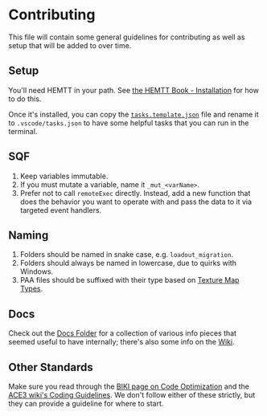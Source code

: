 # Contributing

This file will contain some general guidelines for contributing as well as setup that will be added to over time.

## Setup

You'll need HEMTT in your path. See [the HEMTT Book - Installation](https://brettmayson.github.io/HEMTT/installation.html) for how to do this.

Once it's installed, you can copy the [`tasks.template.json`](.vscode/tasks.template.json) file and rename it to `.vscode/tasks.json` to have some helpful tasks that you can run in the terminal. 

## SQF

1. Keep variables immutable. 
  1. If you must mutate a variable, name it `_mut_<varName>`.
2. Prefer not to call `remoteExec` directly. Instead, add a new function that does the behavior you want to operate with and pass the data to it via targeted event handlers.

## Naming

1. Folders should be named in snake case, e.g. `loadout_migration`.
2. Folders should always be named in lowercase, due to quirks with Windows.
3. PAA files should be suffixed with their type based on [Texture Map Types](https://community.bistudio.com/wiki/Texture_Map_Types).

## Docs

Check out the [Docs Folder](./docs/) for a collection of various info pieces that seemed useful to have internally; there's also some info on the [Wiki](https://github.com/WitchFreya/SWSAddons/wiki).

## Other Standards

Make sure you read through the [BIKI page on Code Optimization](https://community.bistudio.com/wiki/Code_Optimisation) and the [ACE3 wiki's Coding Guidelines](https://ace3.acemod.org/wiki/development/coding-guidelines). We don't follow either of these strictly, but they can provide a guideline for where to start.
